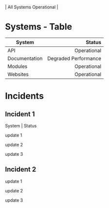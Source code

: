<link href="assets/css/table.css" rel="stylesheet">

| All Systems Operational |

# Systems - Table

| System	| Status	|
| ------------- | ------------:	|
| API		| Operational	|
| Documentation	| Degraded Performance	|
| Modules	| Operational	|
| Websites	| Operational	|

# Incidents

## Incident 1
System | Status

update 1

update 2

update 3

## Incident 2

update 1

update 2

update 3
